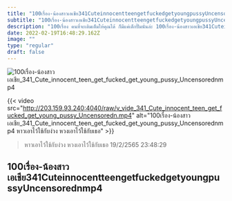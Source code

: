 ```yaml
---
title: "100เรื่อง-น้องสาวเอเชีย341CuteinnocentteengetfuckedgetyoungpussyUncensorednmp4"
subtitle: "100เรื่อง-น้องสาวเอเชีย341CuteinnocentteengetfuckedgetyoungpussyUncensorednmp4 แม่ใช้ให้เด็ดพริก 10 เม็ด แต่ฉันเด็ด 11 เม็ด เพราะฉันเด็ดเกิน"
description: "100เรื่อง คนที่จะเติมเต็มให้คุณได้ ก็มีแค่เด็กปั๊มนั่นล่ะ 100เรื่อง-น้องสาวเอเชีย341CuteinnocentteengetfuckedgetyoungpussyUncensorednmp4 19/2/2565 23:48:29"
date: 2022-02-19T16:48:29.162Z
image: ""
type: "regular"
draft: false
---
```


![100เรื่อง-น้องสาวเอเชีย_341_Cute_innocent_teen_get_fucked_get_young_pussy_Uncensorednmp4](http://203.159.93.240:4040/raw/v_vide_341_Cute_innocent_teen_get_fucked_get_young_pussy_Uncensoredn.jpg)

{{< video src="http://203.159.93.240:4040/raw/v_vide_341_Cute_innocent_teen_get_fucked_get_young_pussy_Uncensoredn.mp4" alt="100เรื่อง-น้องสาวเอเชีย_341_Cute_innocent_teen_get_fucked_get_young_pussy_Uncensorednmp4 หาวเอาไว้ใช้กับง่วง หวงเอาไว้ใช้กับเธอ" >}}


> หาวเอาไว้ใช้กับง่วง หวงเอาไว้ใช้กับเธอ 19/2/2565 23:48:29

## 100เรื่อง-น้องสาวเอเชีย341CuteinnocentteengetfuckedgetyoungpussyUncensorednmp4
